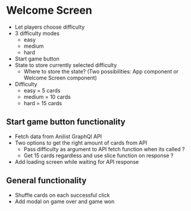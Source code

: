# Welcome Screen

- Let players choose difficulty
- 3 difficulty modes
  - easy
  - medium
  - hard
- Start game button
- State to store currently selected difficulty
  - Where to store the state? (Two possibilities: App component or Welcome Screen component)
- Difficulty
  - easy = 5 cards
  - medium = 10 cards
  - hard = 15 cards

## Start game button functionality

- Fetch data from Anilist GraphQl API
- Two options to get the right amount of cards from API
  - Pass difficulty as argument to API fetch function when its called ?
  - Get 15 cards regardless and use slice function on response ?
- Add loading screen while waiting for API response

## General functionality

- Shuffle cards on each successful click
- Add modal on game over and game won
